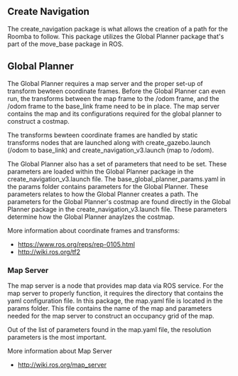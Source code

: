 ## Create Navigation

The create_navigation package is what allows the creation of a path for the Roomba to follow. This package utilizes the Global Planner package that's part of the move_base package in ROS. 

## Global Planner

The Global Planner requires a map server and the proper set-up of transform bewteen coordinate frames. Before the Global Planner can even run, the transforms between the map frame to the /odom frame, and the /odom frame to the base_link frame need to be in place. The map server contains the map and its configurations required for the global planner to construct a costmap. 

The transforms bewteen coordinate frames are handled by static transforms nodes that are launched along with create_gazebo.launch (/odom to base_link) and create_navigation_v3.launch (map to /odom).

The Global Planner also has a set of parameters that need to be set. These parameters are loaded within the Global Planner package in the create_navigation_v3.launch file. The base_global_planner_params.yaml in the params folder contains parameters for the Global Planner. These parameters relates to how the Global Planner creates a path. The parameters for the Global Planner's costmap are found directly in the Global Planner package in the create_navigation_v3.launch file. These parameters determine how the Global Planner anaylzes the costmap.


More information about coordinate frames and transforms:
  - https://www.ros.org/reps/rep-0105.html
  - http://wiki.ros.org/tf2

### Map Server
The map server is a node that provides map data via ROS service. For the map server to properly function, it requires the directory that contains the yaml configuration file. In this package, the map.yaml file is located in the params folder. This file contains the name of the map and parameters needed for the map server to construct an occupancy grid of the map.

Out of the list of parameters found in the map.yaml file, the resolution parameters is the most important.



More information about Map Server
  - http://wiki.ros.org/map_server

